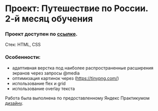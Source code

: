 # Проект: Путешествие по России. 2-й месяц обучения

### Проект доступен по [ссылке](https://kovolga.github.io/russian-travel/).

Стек: HTML, CSS

### Особенности:

- адаптивная верстка под наиболее распространенные расширения экранов через запросы @media
- оптимизация картинок через (https://tinypng.com/)
- использование flex и grid
- использование overlay текста

Работа была выполнена по предоставленному Яндекс Практикумом [дизайну](https://www.figma.com/file/5S2WSbEFL6awjVWJ0NWL8Q/Sprint-3_-Russia-_-desktop-mobile?node-id=28503%3A0).
